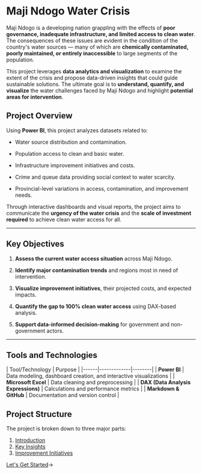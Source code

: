 
# Maji Ndogo Water Crisis

  

Maji Ndogo is a developing nation grappling with the effects of **poor governance, inadequate infrastructure, and limited access to clean water**. The consequences of these issues are evident in the condition of the country's water sources — many of which are **chemically contaminated, poorly maintained, or entirely inaccessible** to large segments of the population.

  

This project leverages **data analytics and visualization** to examine the extent of the crisis and propose data-driven insights that could guide sustainable solutions. The ultimate goal is to **understand, quantify, and visualize** the water challenges faced by Maji Ndogo and highlight **potential areas for intervention**.

  
  
  

## Project Overview

  

Using **Power BI**, this project analyzes datasets related to:

  

- Water source distribution and contamination.

- Population access to clean and basic water.

- Infrastructure improvement initiatives and costs.

- Crime and queue data providing social context to water scarcity.

- Provincial-level variations in access, contamination, and improvement needs.

  

Through interactive dashboards and visual reports, the project aims to communicate the **urgency of the water crisis** and the **scale of investment required** to achieve clean water access for all.

  

---

  

## Key Objectives

  

1.  **Assess the current water access situation** across Maji Ndogo.

2.  **Identify major contamination trends** and regions most in need of intervention.

3.  **Visualize improvement initiatives**, their projected costs, and expected impacts.

4.  **Quantify the gap to 100% clean water access** using DAX-based analysis.

5.  **Support data-informed decision-making** for government and non-government actors.

  

---

  

## Tools and Technologies

  

| Tool/Technology | Purpose |
|------|-------------|--------|
| **Power BI** | Data modeling, dashboard creation, and interactive visualizations | 
| **Microsoft Excel** | Data cleaning and preprocessing | 
| **DAX (Data Analysis Expressions)** | Calculations and performance metrics | 
| **Markdown & GitHub** | Documentation and version control | 

  

## Project Structure

  

The project is broken down to three major parts:

 1. [Introduction](Introuction.md)
 2. [Key Insights](Key%20Insights.md)
 3. [Improvement Initiatives](Improvement%20Initiatives.md)

 [Let's Get Started](Introduction.md)→

